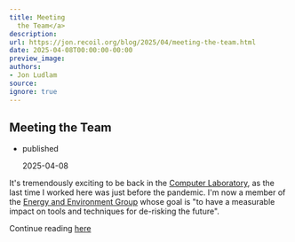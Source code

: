 ```yaml
---
title: Meeting
  the Team</a>
description:
url: https://jon.recoil.org/blog/2025/04/meeting-the-team.html
date: 2025-04-08T00:00:00-00:00
preview_image:
authors:
- Jon Ludlam
source:
ignore: true
---
```


<section><h1><a href="https://jon.recoil.org/atom.xml#meeting-the-team" class="anchor"></a>Meeting the Team</h1><ul class="at-tags"><li class="published"><span class="at-tag">published</span> <p>2025-04-08</p></li></ul><p>It's tremendously exciting to be back in the <a href="https://www.cst.cam.ac.uk/">Computer Laboratory</a>, as the last time I worked here was just before the pandemic. I'm now a member of the <a href="https://www.cst.cam.ac.uk/research/eeg">Energy and Environment Group</a> whose goal is "to have a measurable impact on tools and techniques for de-risking the future".</p></section><p>Continue reading <a href="https://jon.recoil.org/blog/2025/04/meeting-the-team.html">here</a></p>

